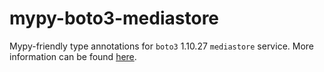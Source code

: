 # mypy-boto3-mediastore

Mypy-friendly type annotations for `boto3` 1.10.27 `mediastore` service.
More information can be found [here](https://github.com/vemel/mypy_boto3).
